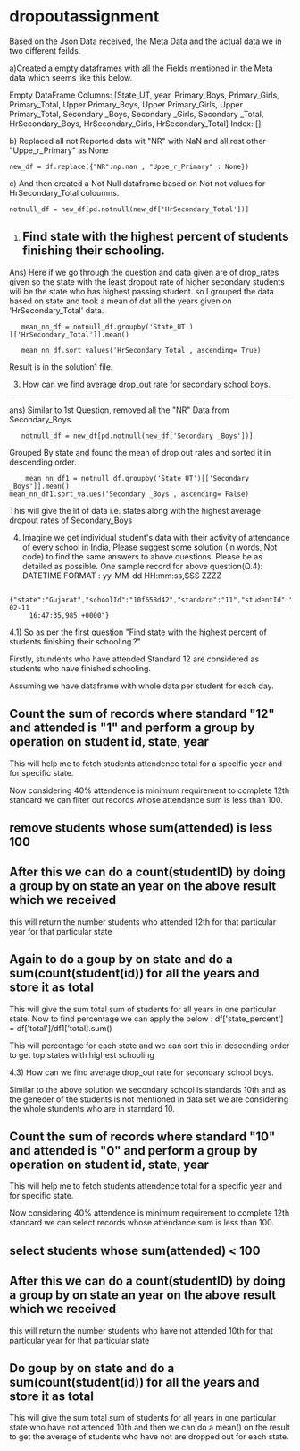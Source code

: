 # dropoutassignment
Based on the Json Data received, the Meta Data and the actual data we in two different feilds. 

a)Created a empty dataframes with all the Fields mentioned in the Meta data which seems like this below.

Empty DataFrame
  Columns: [State_UT,  year, Primary_Boys, Primary_Girls, Primary_Total, Upper Primary_Boys, Upper Primary_Girls, Upper Primary_Total,   Secondary _Boys, Secondary _Girls, Secondary _Total, HrSecondary_Boys, HrSecondary_Girls, HrSecondary_Total]
Index: []

b) Replaced all not Reported data wit "NR" with NaN and all rest other "Uppe_r_Primary" as None
   
    new_df = df.replace({"NR":np.nan , "Uppe_r_Primary" : None})

c) And then created a Not Null dataframe based on Not not values for HrSecondary_Total coloumns.

    notnull_df = new_df[pd.notnull(new_df['HrSecondary_Total'])]

1) Find state with the highest percent of students finishing their schooling.
    -------------------------------------------------------------------------------------------
Ans) Here if we go through the question and data given are of drop_rates given so the state with the least dropout rate of higher
     secondary students will be the state who has highest passing student. so I grouped the data based on state and  took a mean of 
     dat all the years given on 'HrSecondary_Total' data.
     
       mean_nn_df = notnull_df.groupby('State_UT')[['HrSecondary_Total']].mean()

       mean_nn_df.sort_values('HrSecondary_Total', ascending= True)

   Result is in the solution1 file.
   
 3. How can we find average drop_out rate for secondary school boys.
 -------------------------------------------------------------------------------------------------
 
ans)  Similar to 1st Question, removed all the "NR" Data from Secondary_Boys.
       
       notnull_df = new_df[pd.notnull(new_df['Secondary _Boys'])]
       
   Grouped By state and found the mean of drop out rates and sorted it in descending order.
       
        mean_nn_df1 = notnull_df.groupby('State_UT')[['Secondary _Boys']].mean()
	mean_nn_df1.sort_values('Secondary _Boys', ascending= False)
   This will give the lit of data i.e. states along with the highest average dropout rates of Secondary_Boys
   
   
   4. Imagine we get individual student's data with their activity of attendance of every school in India, Please suggest some solution       (In words, Not code) to find the same answers to above questions. Please be as detailed as possible. 
      One sample record for above question(Q.4): DATETIME FORMAT : yy-MM-dd HH:mm:ss,SSS ZZZZ 
         
	 {"state":"Gujarat","schoolId":"10f658d42","standard":"11","studentId":"37e6893a7978c","Attended":"1","timestamp":"11-02-11 
         16:47:35,985 +0000"}   
	
  4.1) So as per the first question "Find state with the highest percent of students finishing their schooling.?"
   
   Firstly, stundents who have attended Standard 12 are considered as students who have finished schooling.
   
   Assuming we have dataframe with whole data per student for each day.
   
   Count the sum of records where standard "12" and attended is "1" and perform a group by operation on student id, state, year 
   -----------------------------------------------------------------------------------------------------------------
   This will help me to fetch students attendence total for a specific year and for specific state.
   
   Now considering 40% attendence is minimum requirement to complete 12th standard we can filter out records whose attendance sum 
    is less than 100.
    
  remove students whose sum(attended) is less 100
  ------------------------------------------------------
  
  After this we can do a count(studentID) by doing a group by on state an year on the above result which we received
  ---------------------------------------------------------------------------------------------------------------
  
  this will return the number students who attended 12th for that particular year for that particular state
  
  Again to do a goup by on state and do a sum(count(student(id)) for all the years and store it as total
  -------------------------------------------------------------------------------------------
  
 This will give the sum total sum of students for all years in one particular state.
  Now to find percentage we can apply the below :
  df['state_percent'] = df['total']/df1['total].sum()
  
  This will percentage for each state and we can sort this in descending order to get top states with highest schooling
   
	
  4.3) How can we find average drop_out rate for secondary school boys.
  
  Similar to the above solution we secondary school is standards 10th and as the geneder of the students is not mentioned 
  in data set we are considering the whole stundents who are in starndard 10.
  
   Count the sum of records where standard "10" and attended is "0" and perform a group by operation on student id, state, year 
   --------------------------------------------------------------------------------------------------------------------------------
   
   This will help me to fetch students attendence total for a specific year and for specific state.
  
   Now considering 40% attendence is minimum requirement to complete 12th standard we can select records whose attendance sum 
    is less than 100.
    
   select students whose sum(attended) < 100
   ---------------------------------------------------------------------------
   
   After this we can do a count(studentID) by doing a group by on state an year on the above result which we received
  ---------------------------------------------------------------------------------------------------------------
  
   this will return the number students who have not attended 10th for that particular year for that particular state
   
   Do  goup by on state and do a sum(count(student(id)) for all the years and store it as total
  -------------------------------------------------------------------------------------------
  
   This will give the sum total sum of students for all years in one particular state who have not attended 10th 
    and then we can do a mean() on the result to get the average of students who have not are dropped out for each state.
   
